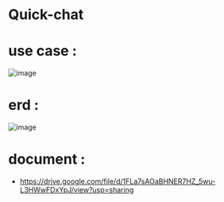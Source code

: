 # Quick-chat


# use case :

![image](https://github.com/SharkVietnv35/Quick-Chat-java/assets/132866307/b2843697-7f4d-43b2-b975-b332b83ee214)


# erd :

![image](https://github.com/SharkVietnv35/Quick-Chat-java/assets/132866307/b83544f2-718c-4695-8fee-a4f6e82018f5)

# document : 
  - https://drive.google.com/file/d/1FLa7sAOaBHNER7HZ_5wu-L3HWwFDxYpJ/view?usp=sharing
